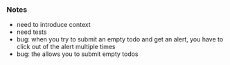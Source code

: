 ### Notes

- need to introduce context
- need tests
- bug: when you try to submit an empty todo and get an alert, you have to click out of the alert multiple times
- bug: the <TodoInput /> allows you to submit empty todos
